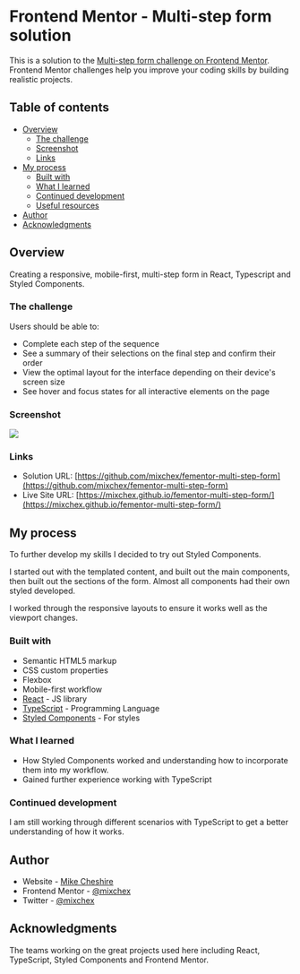 # Frontend Mentor - Multi-step form solution

This is a solution to the [Multi-step form challenge on Frontend Mentor](https://www.frontendmentor.io/challenges/multistep-form-YVAnSdqQBJ). Frontend Mentor challenges help you improve your coding skills by building realistic projects. 

## Table of contents

- [Overview](#overview)
  - [The challenge](#the-challenge)
  - [Screenshot](#screenshot)
  - [Links](#links)
- [My process](#my-process)
  - [Built with](#built-with)
  - [What I learned](#what-i-learned)
  - [Continued development](#continued-development)
  - [Useful resources](#useful-resources)
- [Author](#author)
- [Acknowledgments](#acknowledgments)

## Overview

Creating a responsive, mobile-first, multi-step form in React, Typescript and Styled Components.
### The challenge

Users should be able to:

- Complete each step of the sequence
- See a summary of their selections on the final step and confirm their order
- View the optimal layout for the interface depending on their device's screen size
- See hover and focus states for all interactive elements on the page

### Screenshot

![](./screenshot.jpg)

### Links

- Solution URL: [https://github.com/mixchex/fementor-multi-step-form](https://github.com/mixchex/fementor-multi-step-form)
- Live Site URL: [https://mixchex.github.io/fementor-multi-step-form/](https://mixchex.github.io/fementor-multi-step-form/)

## My process

To further develop my skills I decided to try out Styled Components.

I started out with the templated content, and built out the main components, then built out the sections of the form. Almost all components had their own styled developed.

I worked through the responsive layouts to ensure it works well as the viewport changes.
### Built with

- Semantic HTML5 markup
- CSS custom properties
- Flexbox
- Mobile-first workflow
- [React](https://reactjs.org/) - JS library
- [TypeScript](https://www.typescriptlang.org/) - Programming Language
- [Styled Components](https://styled-components.com/) - For styles

### What I learned

- How Styled Components worked and understanding how to incorporate them into my workflow.
- Gained further experience working with TypeScript
### Continued development

I am still working through different scenarios with TypeScript to get a better understanding of how it works.
## Author

- Website - [Mike Cheshire](https://mikecheshire.com)
- Frontend Mentor - [@mixchex](https://www.frontendmentor.io/profile/mixchex)
- Twitter - [@mixchex](https://www.twitter.com/mixchex)
## Acknowledgments

The teams working on the great projects used here including React, TypeScript, Styled Components and Frontend Mentor.